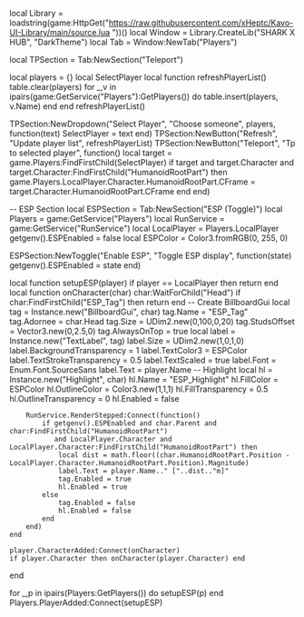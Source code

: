 local Library = loadstring(game:HttpGet("https://raw.githubusercontent.com/xHeptc/Kavo-UI-Library/main/source.lua "))()
local Window = Library.CreateLib("SHARK X HUB", "DarkTheme")
local Tab = Window:NewTab("Players")


local TPSection = Tab:NewSection("Teleport")

local players = {}
local SelectPlayer
local function refreshPlayerList()
    table.clear(players)
    for _,v in ipairs(game:GetService("Players"):GetPlayers()) do
        table.insert(players, v.Name)
    end
end
refreshPlayerList()

TPSection:NewDropdown("Select Player", "Choose someone", players, function(text) SelectPlayer = text end)
TPSection:NewButton("Refresh", "Update player list", refreshPlayerList)
TPSection:NewButton("Teleport", "Tp to selected player", function()
    local target = game.Players:FindFirstChild(SelectPlayer)
    if target and target.Character and target.Character:FindFirstChild("HumanoidRootPart") then
        game.Players.LocalPlayer.Character.HumanoidRootPart.CFrame =
            target.Character.HumanoidRootPart.CFrame
    end
end)

-- ESP Section
local ESPSection = Tab:NewSection("ESP (Toggle)")
local Players = game:GetService("Players")
local RunService = game:GetService("RunService")
local LocalPlayer = Players.LocalPlayer
getgenv().ESPEnabled = false
local ESPColor = Color3.fromRGB(0, 255, 0)

ESPSection:NewToggle("Enable ESP", "Toggle ESP display", function(state)
    getgenv().ESPEnabled = state
end)

local function setupESP(player)
    if player == LocalPlayer then return end
    local function onCharacter(char)
        char:WaitForChild("Head")
        if char:FindFirstChild("ESP_Tag") then return end
        -- Create BillboardGui
        local tag = Instance.new("BillboardGui", char)
        tag.Name = "ESP_Tag"
        tag.Adornee = char.Head
        tag.Size = UDim2.new(0,100,0,20)
        tag.StudsOffset = Vector3.new(0,2.5,0)
        tag.AlwaysOnTop = true
        local label = Instance.new("TextLabel", tag)
        label.Size = UDim2.new(1,0,1,0)
        label.BackgroundTransparency = 1
        label.TextColor3 = ESPColor
        label.TextStrokeTransparency = 0.5
        label.TextScaled = true
        label.Font = Enum.Font.SourceSans
        label.Text = player.Name
        -- Highlight
        local hl = Instance.new("Highlight", char)
        hl.Name = "ESP_Highlight"
        hl.FillColor = ESPColor
        hl.OutlineColor = Color3.new(1,1,1)
        hl.FillTransparency = 0.5
        hl.OutlineTransparency = 0
        hl.Enabled = false

        RunService.RenderStepped:Connect(function()
            if getgenv().ESPEnabled and char.Parent and char:FindFirstChild("HumanoidRootPart")
               and LocalPlayer.Character and LocalPlayer.Character:FindFirstChild("HumanoidRootPart") then
                local dist = math.floor((char.HumanoidRootPart.Position - LocalPlayer.Character.HumanoidRootPart.Position).Magnitude)
                label.Text = player.Name.." ["..dist.."m]"
                tag.Enabled = true
                hl.Enabled = true
            else
                tag.Enabled = false
                hl.Enabled = false
            end
        end)
    end

    player.CharacterAdded:Connect(onCharacter)
    if player.Character then onCharacter(player.Character) end
end

for _,p in ipairs(Players:GetPlayers()) do setupESP(p) end
Players.PlayerAdded:Connect(setupESP)
